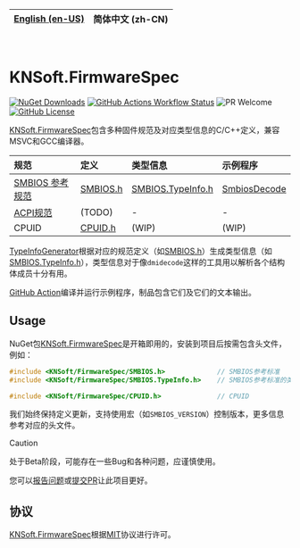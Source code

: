 | [English (en-US)](https://github.com/KNSoft/KNSoft.FirmwareSpec/blob/main/README.md) | **简体中文 (zh-CN)** |
| --- | --- |

&nbsp;

# KNSoft.FirmwareSpec

[![NuGet Downloads](https://img.shields.io/nuget/dt/KNSoft.FirmwareSpec)](https://www.nuget.org/packages/KNSoft.FirmwareSpec) [![GitHub Actions Workflow Status](https://img.shields.io/github/actions/workflow/status/KNSoft/KNSoft.FirmwareSpec/Build.yml)](https://github.com/KNSoft/KNSoft.FirmwareSpec/actions/workflows/Build.yml) ![PR Welcome](https://img.shields.io/badge/PR-welcome-0688CB.svg) [![GitHub License](https://img.shields.io/github/license/KNSoft/KNSoft.FirmwareSpec)](https://github.com/KNSoft/KNSoft.FirmwareSpec/blob/main/LICENSE)

[KNSoft.FirmwareSpec](https://github.com/KNSoft/KNSoft.FirmwareSpec)包含多种固件规范及对应类型信息的C/C++定义，兼容MSVC和GCC编译器。

| 规范 | 定义 | 类型信息 | 示例程序 |
| :- | :- | :- | :- |
| [SMBIOS 参考规范](https://www.dmtf.org/standards/smbios) | [SMBIOS.h](https://github.com/KNSoft/KNSoft.FirmwareSpec/blob/main/SMBIOS.h) | [SMBIOS.TypeInfo.h](https://github.com/KNSoft/KNSoft.FirmwareSpec/blob/main/SMBIOS.TypeInfo.h) | [SmbiosDecode](https://github.com/KNSoft/KNSoft.FirmwareSpec/blob/main/SmbiosDecode.c) |
| [ACPI规范](https://uefi.org/specifications) | (TODO) | - | - |
| CPUID | [CPUID.h](https://github.com/KNSoft/KNSoft.FirmwareSpec/blob/main/CPUID.h) | (WIP) | (WIP) |

[TypeInfoGenerator](https://github.com/KNSoft/KNSoft.FirmwareSpec/blob/main/TypeInfoGenerator)根据对应的规范定义（如[SMBIOS.h](https://github.com/KNSoft/KNSoft.FirmwareSpec/blob/main/SMBIOS.h)）生成类型信息（如[SMBIOS.TypeInfo.h](https://github.com/KNSoft/KNSoft.FirmwareSpec/blob/main/SMBIOS.TypeInfo.h)），类型信息对于像`dmidecode`这样的工具用以解析各个结构体成员十分有用。

[GitHub Action](https://github.com/KNSoft/KNSoft.FirmwareSpec/actions)编译并运行示例程序，制品包含它们及它们的文本输出。

## Usage

NuGet包[KNSoft.FirmwareSpec](https://www.nuget.org/packages/KNSoft.FirmwareSpec)是开箱即用的，安装到项目后按需包含头文件，例如：
```C
#include <KNSoft/FirmwareSpec/SMBIOS.h>             // SMBIOS参考标准
#include <KNSoft/FirmwareSpec/SMBIOS.TypeInfo.h>    // SMBIOS参考标准的类型信息

#include <KNSoft/FirmwareSpec/CPUID.h>              // CPUID
```

我们始终保持定义更新，支持使用宏（如`SMBIOS_VERSION`）控制版本，更多信息参考对应的头文件。

> [!CAUTION]
> 处于Beta阶段，可能存在一些Bug和各种问题，应谨慎使用。

您可以[报告问题](https://github.com/KNSoft/KNSoft.SMBIOS/issues/new)或[提交PR](https://github.com/KNSoft/KNSoft.SMBIOS/pulls)让此项目更好。

## 协议

[KNSoft.FirmwareSpec](https://github.com/KNSoft/KNSoft.FirmwareSpec)根据[MIT](https://github.com/KNSoft/KNSoft.FirmwareSpec/blob/main/LICENSE)协议进行许可。
